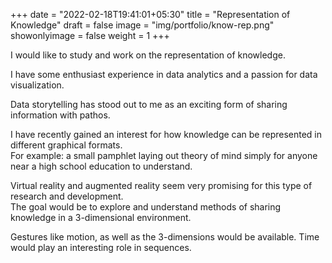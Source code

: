 +++
date = "2022-02-18T19:41:01+05:30"
title = "Representation of Knowledge"
draft = false
image = "img/portfolio/know-rep.png"
showonlyimage = false
weight = 1
+++


I would like to study and work on the representation of knowledge.  
  
I have some enthusiast experience in data analytics and a passion for data visualization.  
  
Data storytelling has stood out to me as an exciting form of sharing information with pathos.  
  
I have recently gained an interest for how knowledge can be represented in different graphical formats.  
For example: a small pamphlet laying out theory of mind simply for anyone near a high school education to understand.  
  
Virtual reality and augmented reality seem very promising for this type of research and development.  
The goal would be to explore and understand methods of sharing knowledge in a 3-dimensional environment.  
  
Gestures like motion, as well as the 3-dimensions would be available. Time would play an interesting role in sequences.  